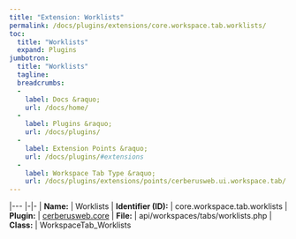 ```yaml
---
title: "Extension: Worklists"
permalink: /docs/plugins/extensions/core.workspace.tab.worklists/
toc:
  title: "Worklists"
  expand: Plugins
jumbotron:
  title: "Worklists"
  tagline: 
  breadcrumbs:
  -
    label: Docs &raquo;
    url: /docs/home/
  -
    label: Plugins &raquo;
    url: /docs/plugins/
  -
    label: Extension Points &raquo;
    url: /docs/plugins/#extensions
  -
    label: Workspace Tab Type &raquo;
    url: /docs/plugins/extensions/points/cerberusweb.ui.workspace.tab/
---
```


|---
|-|-
| **Name:** | Worklists
| **Identifier (ID):** | core.workspace.tab.worklists
| **Plugin:** | [cerberusweb.core](/docs/plugins/cerberusweb.core/)
| **File:** | api/workspaces/tabs/worklists.php
| **Class:** | WorkspaceTab_Worklists

